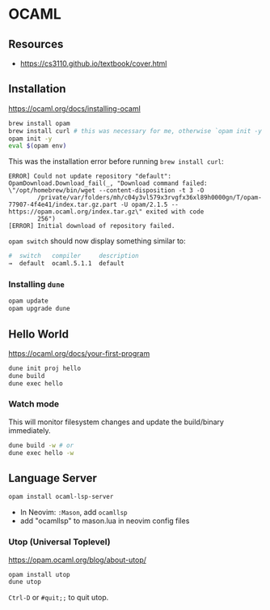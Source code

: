 # OCAML

## Resources

- https://cs3110.github.io/textbook/cover.html

## Installation

https://ocaml.org/docs/installing-ocaml

```bash
brew install opam
brew install curl # this was necessary for me, otherwise `opam init -y' would fail
opam init -y
eval $(opam env)
```

This was the installation error before running `brew install curl`:
```
ERROR] Could not update repository "default": OpamDownload.Download_fail(_, "Download command failed: \"/opt/homebrew/bin/wget --content-disposition -t 3 -O                  
        /private/var/folders/mh/c04y3vl579x3rvgfx36xl89h0000gn/T/opam-77907-4f4e41/index.tar.gz.part -U opam/2.1.5 -- https://opam.ocaml.org/index.tar.gz\" exited with code
        256")                                                                                                                                                                  
[ERROR] Initial download of repository failed.
```

`opam switch` should now display something similar to:

```bash
#  switch   compiler     description
→  default  ocaml.5.1.1  default
```

### Installing `dune`

```bash
opam update
opam upgrade dune
```

## Hello World

https://ocaml.org/docs/your-first-program

```bash
dune init proj hello
dune build
dune exec hello
```

### Watch mode

This will monitor filesystem changes and update the build/binary immediately.

```bash
dune build -w # or
dune exec hello -w
```

## Language Server

```bash
opam install ocaml-lsp-server
```

- In Neovim: `:Mason`, add `ocamllsp`
- add "ocamllsp" to mason.lua in neovim config files

### Utop (Universal Toplevel)

https://opam.ocaml.org/blog/about-utop/

```bash
opam install utop
dune utop
```

`Ctrl-D` or `#quit;;` to quit utop.
